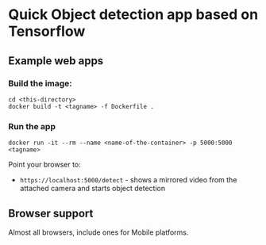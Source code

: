 
# Quick Object detection app based on Tensorflow

## Example web apps

### Build the image:

```
cd <this-directory>
docker build -t <tagname> -f Dockerfile .
```

### Run the app

```
docker run -it --rm --name <name-of-the-container> -p 5000:5000 <tagname>
```

Point your browser to:
-  `https://localhost:5000/detect` - shows a mirrored video from the attached camera and starts object detection

## Browser support

Almost all browsers, include ones for Mobile platforms.
